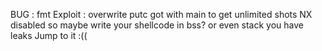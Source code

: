 BUG : fmt
Exploit : overwrite putc got with main to get unlimited shots
	  NX disabled so maybe write your shellcode in bss? or even stack you have leaks
	  Jump to it :(( 
